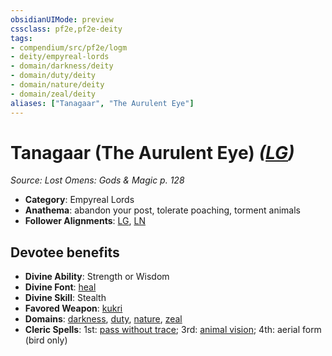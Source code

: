 ```yaml
---
obsidianUIMode: preview
cssclass: pf2e,pf2e-deity
tags:
- compendium/src/pf2e/logm
- deity/empyreal-lords
- domain/darkness/deity
- domain/duty/deity
- domain/nature/deity
- domain/zeal/deity
aliases: ["Tanagaar", "The Aurulent Eye"]
---
```

# Tanagaar (The Aurulent Eye) *([LG](/rules/traits/lawful-goo-b1.md))*  
*Source: Lost Omens: Gods & Magic p. 128*  

- **Category**: Empyreal Lords
- **Anathema**: abandon your post, tolerate poaching, torment animals
- **Follower Alignments**: [LG](/rules/traits/lawful-goo-b1.md), [LN](/rules/traits/lawful-neutral-b1.md)

## Devotee benefits

- **Divine Ability**: Strength or Wisdom
- **Divine Font**: [heal](/compendium/spells/heal.md)
- **Divine Skill**: Stealth
- **Favored Weapon**: [kukri](/compendium/equipment/items/kukri.md)
- **Domains**: [darkness](/compendium/setting/domains.md#Darkness), [duty](/compendium/setting/domains.md#Duty), [nature](/compendium/setting/domains.md#Nature), [zeal](/compendium/setting/domains.md#Zeal)
- **Cleric Spells**: 1st: [pass without trace](/compendium/spells/pass-without-trace.md); 3rd: [animal vision](/compendium/spells/animal-vision.md); 4th: aerial form (bird only)
